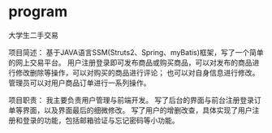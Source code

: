 # program
大学生二手交易

项目简述：	基于JAVA语言SSM(Struts2、Spring、myBatis)框架，写了一个简单的网上交易平台。
用户注册登录即可发布商品或购买商品，可以对发布的商品进行修改删除等操作，可以对购买的商品进行评论；
也可以对自身信息进行修改。管理员可以对用户商品订单进行一系列操作。

项目职责：	我主要负责用户管理与前端开发。
写了后台的界面与前台注册登录订单等界面，以及界面最后的细微修改。
写了用户的增删改查，具体实现了用户注册和登录的功能，包括邮箱验证与忘记密码等小功能。
